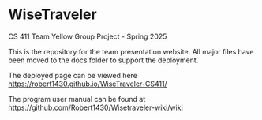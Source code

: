 # WiseTraveler

CS 411 Team Yellow Group Project - Spring 2025

This is the repository for the team presentation website. All major files have been moved to the docs folder to support the deployment.

The deployed page can be viewed here https://robert1430.github.io/WiseTraveler-CS411/

The program user manual can be found at https://github.com/Robert1430/Wisetraveler-wiki/wiki 
